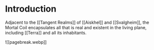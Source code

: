 # Introduction
Adjacent to the [[Tangent Realms]] of [[Aiskhel]] and [[Svalgheim]], the Mortal Coil encapsulates all that is real and existent in the living plane, including [[Terra]] and all its inhabitants.

![[pagebreak.webp]]
